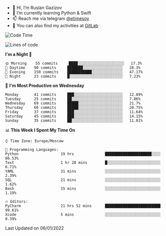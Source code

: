 - 👋 Hi, I’m Ruslan Gazizov
- 🌱 I’m currently learning Python & Swift
- 📫 Reach me via telegram [@etimesoy](https://t.me/etimesoy/)
- 🦊 You can also find my activities at [GitLab](https://gitlab.com/etimesoy)

<!--START_SECTION:waka-->
![Code Time](http://img.shields.io/badge/Code%20Time-746%20hrs-blue)

![Lines of code](https://img.shields.io/badge/From%20Hello%20World%20I%27ve%20Written-181%20Thousand%20lines%20of%20code-blue)

**I'm a Night 🦉** 

```text
🌞 Morning    55 commits     ████░░░░░░░░░░░░░░░░░░░░░   17.3% 
🌆 Daytime    90 commits     ███████░░░░░░░░░░░░░░░░░░   28.3% 
🌃 Evening    150 commits    ███████████░░░░░░░░░░░░░░   47.17% 
🌙 Night      23 commits     █░░░░░░░░░░░░░░░░░░░░░░░░   7.23%

```
📅 **I'm Most Productive on Wednesday** 

```text
Monday       41 commits     ███░░░░░░░░░░░░░░░░░░░░░░   12.89% 
Tuesday      25 commits     ██░░░░░░░░░░░░░░░░░░░░░░░   7.86% 
Wednesday    69 commits     █████░░░░░░░░░░░░░░░░░░░░   21.7% 
Thursday     66 commits     █████░░░░░░░░░░░░░░░░░░░░   20.75% 
Friday       37 commits     ███░░░░░░░░░░░░░░░░░░░░░░   11.64% 
Saturday     45 commits     ███░░░░░░░░░░░░░░░░░░░░░░   14.15% 
Sunday       35 commits     ██░░░░░░░░░░░░░░░░░░░░░░░   11.01%

```


📊 **This Week I Spent My Time On** 

```text
⌚︎ Time Zone: Europe/Moscow

💬 Programming Languages: 
Python                   19 hrs              █████████████████████░░░░   86.53% 
Text                     1 hr 28 mins        █░░░░░░░░░░░░░░░░░░░░░░░░   6.71% 
YAML                     31 mins             ░░░░░░░░░░░░░░░░░░░░░░░░░   2.39% 
SQL                      21 mins             ░░░░░░░░░░░░░░░░░░░░░░░░░   1.62% 
Bash                     15 mins             ░░░░░░░░░░░░░░░░░░░░░░░░░   1.19%

🔥 Editors: 
PyCharm                  21 hrs 52 mins      █████████████████████████   99.61% 
Xcode                    5 mins              ░░░░░░░░░░░░░░░░░░░░░░░░░   0.39%

```


 Last Updated on 06/01/2022
<!--END_SECTION:waka-->
